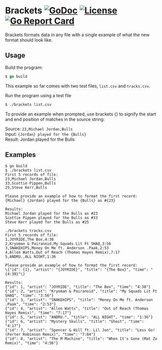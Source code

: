# Brackets [![GoDoc](http://img.shields.io/badge/godoc-reference-blue.svg)](http://godoc.org/github.com/beeker1121/brackets) [![License](http://img.shields.io/badge/license-mit-blue.svg)](https://raw.githubusercontent.com/beeker1121/brackets/master/LICENSE) [![Go Report Card](https://goreportcard.com/badge/github.com/beeker1121/brackets)](https://goreportcard.com/report/github.com/beeker1121/brackets)

Brackets formats data in any file with a single example of what the new format should look like.

## Usage

Build the program:

```go
$ go build
```

This example so far comes with two test files, `list.csv` and `tracks.csv`.

Run the program using a test file

```sh
$ ./brackets list.csv
```

To provide an example when prompted, use brackets {} to signify the start and end position of matches in the source string:

Source: `23,Michael Jordan,Bulls`  
 Input: `{Jordan} played for the {Bulls}`  
Result: Jordan played for the Bulls  

## Examples

```
$ go build
$ ./brackets list.csv
First 5 records of file:
23,Michael Jordan,Bulls
33,Scottie Pippen,Bulls
25,Steve Kerr,Bulls

Please provide an example of how to format the first record:
{Michael} {Jordan} played for the {Bulls} as #{23}

Results:
Michael Jordan played for the Bulls as #23
Scottie Pippen played for the Bulls as #33
Steve Kerr played for the Bulls as #25
```

```
./brackets tracks.csv
First 5 records of file:
1,JOYRIDE,The Box,4:38
2,Kryoman & Pairanoid,My Squads Lit Ft SHAQ,3:56
3,SNAKEHIPS,Money On Me ft. Anderson .Paak,2:53
4,Allen Watts,Out of Reach (Thomas Hayes Remix),7:17
5,ANDRU.,ALL NIGHT,1:36

Please provide an example of how to format the first record:
\{"id": {1}, "artist": "{JOYRIDE}", "title": "{The Box}", "time": "{4:38}"\}

Results:
{"id": 1, "artist": "JOYRIDE", "title": "The Box", "time": "4:38"}
{"id": 2, "artist": "Kryoman & Pairanoid", "title": "My Squads Lit Ft SHAQ", "time": "3:56"}
{"id": 3, "artist": "SNAKEHIPS", "title": "Money On Me ft. Anderson .Paak", "time": "2:53"}
{"id": 4, "artist": "Allen Watts", "title": "Out of Reach (Thomas Hayes Remix)", "time": "7:17"}
{"id": 5, "artist": "ANDRU.", "title": "ALL NIGHT", "time": "1:36"}
{"id": 6, "artist": "Mystery Skulls", "title": "Ghost", "time": "4:17"}
{"id": 7, "artist": "Spencer & Hill ft. Lil Jon", "title": "Less Go! (Porter Robinson Remix)", "time": "7:04"}
{"id": 8, "artist": "The M Machine", "title": "When It's Gone (Mat Zo Remix)", "time": "4:56"}
```